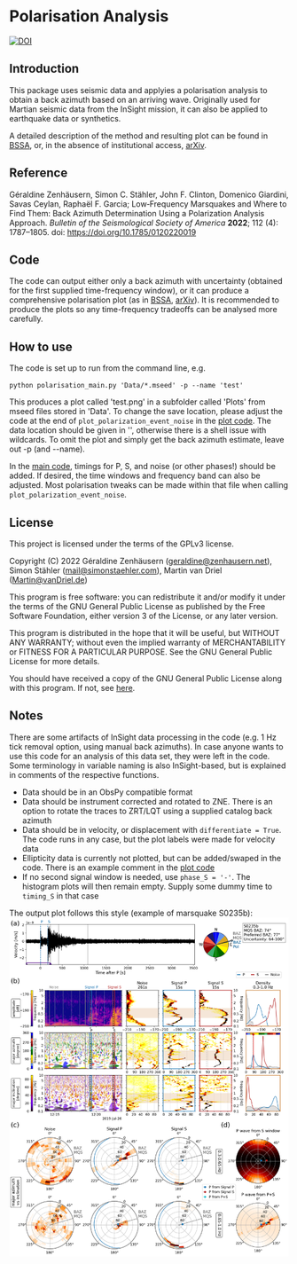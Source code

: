 # Polarisation Analysis 

[![DOI](https://zenodo.org/badge/DOI/10.5281/zenodo.7220543.svg)](https://doi.org/10.5281/zenodo.7220543)

## Introduction
This package uses seismic data and applyies a polarisation analysis to obtain a back azimuth based on an arriving wave.
Originally used for Martian seismic data from the InSight mission, it can also be applied to earthquake data or synthetics.

A detailed description of the method and resulting plot can be found in [BSSA](https://pubs.geoscienceworld.org/ssa/bssa/article/112/4/1787/613988/Low-Frequency-Marsquakes-and-Where-to-Find-Them), or, in the absence of institutional access, [arXiv](https://arxiv.org/abs/2204.12959).


## Reference
Géraldine Zenhäusern, Simon C. Stähler, John F. Clinton, Domenico Giardini, Savas Ceylan, Raphaël F. Garcia; Low‐Frequency Marsquakes and Where to Find Them: Back Azimuth Determination Using a Polarization Analysis Approach. *Bulletin of the Seismological Society of America* **2022**; 112 (4): 1787–1805. doi: https://doi.org/10.1785/0120220019



## Code
The code can output either only a back azimuth with uncertainty (obtained for the first supplied time-frequency window), or it can produce a comprehensive polarisation plot (as in [BSSA](https://pubs.geoscienceworld.org/ssa/bssa/article/112/4/1787/613988/Low-Frequency-Marsquakes-and-Where-to-Find-Them), [arXiv](https://arxiv.org/abs/2204.12959)).
It is recommended to produce the plots so any time-frequency tradeoffs can be analysed more carefully.


## How to use
The code is set up to run from the command line, e.g.
```
python polarisation_main.py 'Data/*.mseed' -p --name 'test'
```
This produces a plot called 'test.png' in a subfolder called 'Plots' from mseed files stored in 'Data'. To change the save location, please adjust the code at the end of `plot_polarization_event_noise` in the [plot code](./polarisation_package/polarisation_plot.py). The data location should be given in '', otherwise there is a shell issue with wildcards.
To omit the plot and simply get the back azimuth estimate, leave out -p (and --name).

In the [main code](./polarisation_package/polarisation_main.py), timings for P, S, and noise (or other phases!) should be added. If desired, the time windows and frequency band can also be adjusted. Most polarisation tweaks can be made within that file when calling `plot_polarization_event_noise`.

## License
This project is licensed under the terms of the GPLv3 license.

Copyright (C) 2022  Géraldine Zenhäusern (geraldine@zenhausern.net), Simon Stähler (mail@simonstaehler.com), Martin van Driel (Martin@vanDriel.de)

This program is free software: you can redistribute it and/or modify
it under the terms of the GNU General Public License as published by
the Free Software Foundation, either version 3 of the License, or
 any later version.

This program is distributed in the hope that it will be useful,
but WITHOUT ANY WARRANTY; without even the implied warranty of
MERCHANTABILITY or FITNESS FOR A PARTICULAR PURPOSE.  See the
GNU General Public License for more details.

You should have received a copy of the GNU General Public License
along with this program.  If not, see [here](https://www.gnu.org/licenses/).


## Notes
There are some artifacts of InSight data processing in the code (e.g. 1 Hz tick removal option, using manual back azimuths). In case anyone wants to use this code for an analysis of this data set, they were left in the code.
Some terminology in variable naming is also InSight-based, but is explained in comments of the respective functions.

* Data should be in an ObsPy compatible format
* Data should be instrument corrected and rotated to ZNE. There is an option to rotate the traces to ZRT/LQT using a supplied catalog back azimuth
* Data should be in velocity, or displacement with `differentiate = True`. The code runs in any case, but the plot labels were made for velocity data
* Ellipticity data is currently not plotted, but can be added/swaped in the code. There is an example comment in the [plot code](./polarisation_package/polarisation_plot.py)
* If no second signal window is needed, use `phase_S = '-'`. The histogram plots will then remain empty. Supply some dummy time to `timing_S` in that case 


The output plot follows this style (example of marsquake S0235b):
![image](./polarisation_package/Plots/S0235b.png)
